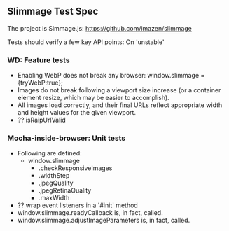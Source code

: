## Slimmage Test Spec


The project is Simmage.js: https://github.com/imazen/slimmage

Tests should verify a few key API points: 
On 'unstable'

### WD: Feature tests 
- Enabling WebP does not break any browser: window.slimmage = {tryWebP:true};
- Images do not break following a viewport size increase (or a container element resize, which may be easier to accomplish). 
- All images load correctly, and their final URLs reflect appropriate width and height values for the given viewport.
- ?? isRaipUrlValid

### Mocha-inside-browser: Unit tests
- Following are defined:
  - window.slimmage
    - .checkResponsiveImages
    - .widthStep
    - .jpegQuality
    - .jpegRetinaQuality
    - .maxWidth
- ?? wrap event listeners in a '#init' method
- window.slimmage.readyCallback is, in fact, called. 
- window.slimmage.adjustImageParameters is, in fact, called.



